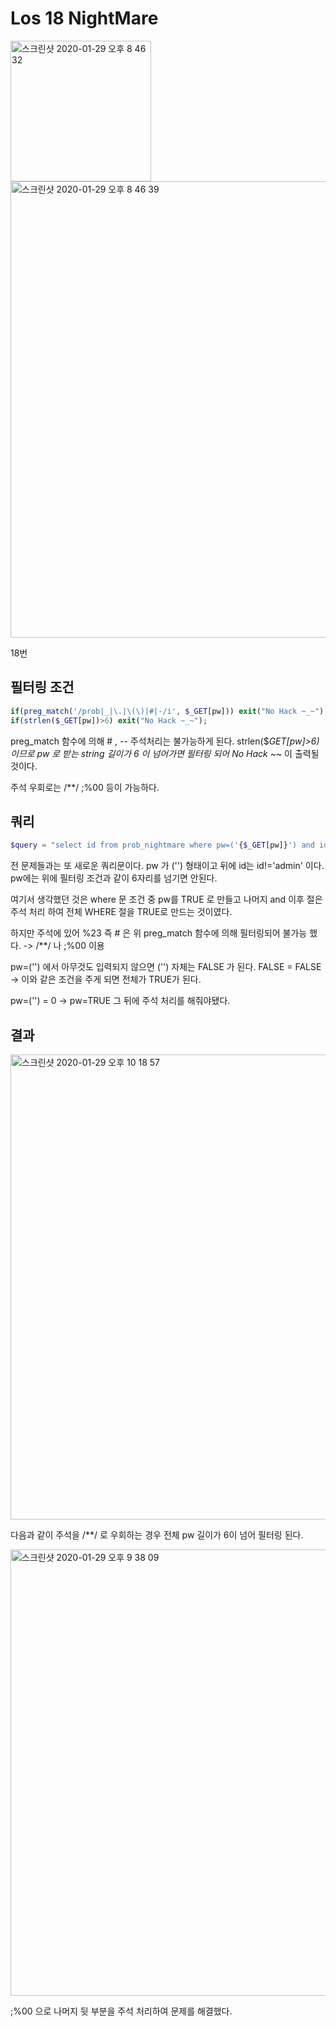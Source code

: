 # Los 18 NightMare

<img width="225" alt="스크린샷 2020-01-29 오후 8 46 32" src="https://user-images.githubusercontent.com/54495632/73355981-a2cfff00-42dc-11ea-9c3e-13d44d34c202.png">

<img width="730" alt="스크린샷 2020-01-29 오후 8 46 39" src="https://user-images.githubusercontent.com/54495632/73355996-a9f70d00-42dc-11ea-86a0-c0feb6a326d3.png">

18번



## 필터링 조건

```php
if(preg_match('/prob|_|\.|\(\)|#|-/i', $_GET[pw])) exit("No Hack ~_~"); 
if(strlen($_GET[pw])>6) exit("No Hack ~_~"); 
```

preg_match 함수에 의해 # , -- 주석처리는 불가능하게 된다.
strlen($_GET[pw]>6) 이므로 pw 로 받는 string 길이가 6 이 넘어가면 필터링 되어 No Hack ~_~ 이 출력될 것이다.

주석 우회로는
/**/
;%00 등이 가능하다.






## 쿼리

```php
$query = "select id from prob_nightmare where pw=('{$_GET[pw]}') and id!='admin'"; 
```

전 문제들과는 또 새로운 쿼리문이다.
pw 가 ('') 형태이고
뒤에 id는 id!='admin' 이다.
pw에는 위에 필터링 조건과 같이 6자리를 넘기면 안된다.

여기서 생각했던 것은 where 문 조건 중 pw를 TRUE 로 만들고
나머지 and 이후 절은 주석 처리 하여 전체 WHERE 절을 TRUE로 만드는 것이였다.

하지만 주석에 있어 %23 즉 # 은 위 preg_match 함수에 의해 필터링되어 불가능 했다. -> /**/ 나 ;%00 이용

pw=('') 에서 아무것도 입력되지 않으면 ('') 자체는 FALSE 가 된다.
FALSE = FALSE -> 이와 같은 조건을 주게 되면 전체가 TRUE가 된다.

pw=('') = 0 -> pw=TRUE
그 뒤에 주석 처리를 해줘야됐다.





## 결과


<img width="744" alt="스크린샷 2020-01-29 오후 10 18 57" src="https://user-images.githubusercontent.com/54495632/73360015-681e9480-42e5-11ea-8abc-95c9e83d88e2.png">


다음과 같이 주석을 /**/ 로 우회하는 경우 전체 pw 길이가 6이 넘어 필터링 된다.

<img width="714" alt="스크린샷 2020-01-29 오후 9 38 09" src="https://user-images.githubusercontent.com/54495632/73360045-74a2ed00-42e5-11ea-88d2-27c30707885d.png">


;%00 으로 나머지 뒷 부분을 주석 처리하여 문제를 해결했다.